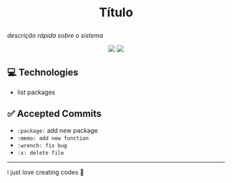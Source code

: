 <p align="center">    
 <img src="" />    
</p>

<h1 align="center">

Título

</h1>



*descrição rápida sobre o sistema*

<p align="center">

<img src=" https://img.shields.io/badge/label-message-green" />

<img src=" https://img.shields.io/badge/made by-Gledson-red" />

 </p>

## :computer: Technologies


- list packages

## :white_check_mark: Accepted Commits

- `:package:` add new package
- `:memo: add new function`
- `:wrench: fix bug`
- `:x: delete file`

---

i just love creating codes :purple_heart: